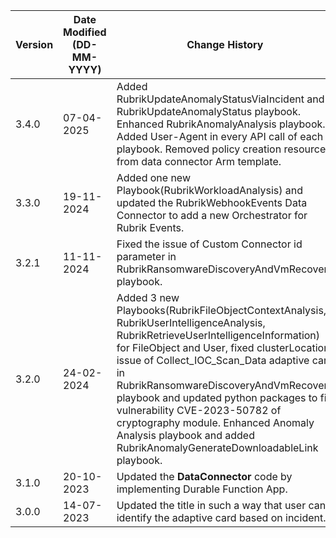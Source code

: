 | **Version** | **Date Modified (DD-MM-YYYY)** | **Change History**                          |
|-------------|--------------------------------|---------------------------------------------|
| 3.4.0       | 07-04-2025                     | Added RubrikUpdateAnomalyStatusViaIncident and RubrikUpdateAnomalyStatus playbook. Enhanced RubrikAnomalyAnalysis playbook. Added User-Agent in every API call of each playbook. Removed policy creation resources from data connector Arm template.
| 3.3.0       | 19-11-2024                     | Added one new Playbook(RubrikWorkloadAnalysis) and updated the RubrikWebhookEvents Data Connector to add a new Orchestrator for Rubrik Events.
| 3.2.1       | 11-11-2024                     | Fixed the issue of Custom Connector id parameter in RubrikRansomwareDiscoveryAndVmRecovery playbook. |
| 3.2.0       | 24-02-2024                     | Added 3 new Playbooks(RubrikFileObjectContextAnalysis, RubrikUserIntelligenceAnalysis, RubrikRetrieveUserIntelligenceInformation) for FileObject and User, fixed clusterLocation issue of Collect_IOC_Scan_Data adaptive card in RubrikRansomwareDiscoveryAndVmRecovery playbook and updated python packages to fix vulnerability CVE-2023-50782 of cryptography module. Enhanced Anomaly Analysis playbook and added RubrikAnomalyGenerateDownloadableLink playbook. |
| 3.1.0       | 20-10-2023                     | Updated the **DataConnector** code by implementing Durable Function App. |
| 3.0.0       | 14-07-2023                     | Updated the title in such a way that user can identify the adaptive card based on incident. |